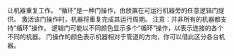 <lore>
让机器重复工作。
</lore>
<no_lore>
“循环”是一种门操作，由放置在可运行机器旁的任意逻辑门提供。
</no_lore>

<chapter name="行为"/>
激活该门操作时，机器将重复完成其运行周期。
注意：并非所有的机器都支持“循环”操作。

<chapter name="门操作方向"/>
逻辑门可能以不同颜色显示多个“循环”操作，以表示连接的各个不同的机器。
门操作的颜色表示机器相对于管道的方向，你可以借此区分各台机器。
